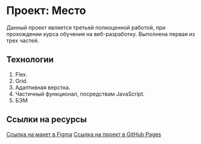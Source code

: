 # Проект: Место

Данный проект является третьей полноценной работой, при прохождении курса обучения на веб-разработку.
Выполнена первая из трех частей.

## **Технологии**

1. Flex.
2. Grid.
3. Адаптивная верстка.
4. Частичный функционал, посредствам JavaScript.
5. БЭМ


## **Ссылки на ресурсы**

[Ссылка на макет в Figma](https://www.figma.com/file/2cn9N9jSkmxD84oJik7xL7/JavaScript.-Sprint-4?node-id=28212%3A155)
[Ссылка на проект в GitHub Pages](https://varpmen.github.io/mesto/)
